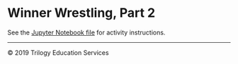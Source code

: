 # Winner Wrestling, Part 2

See the [Jupyter Notebook file](Unsolved/winning_wrestlers.ipynb) for activity instructions.

- - -

© 2019 Trilogy Education Services
